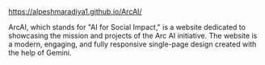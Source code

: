 https://alpeshmaradiya1.github.io/ArcAI/

ArcAI, which stands for "AI for Social Impact," is a website dedicated to showcasing the mission and projects of the Arc AI initiative. 
The website is a modern, engaging, and fully responsive single-page design created with the help of Gemini.
